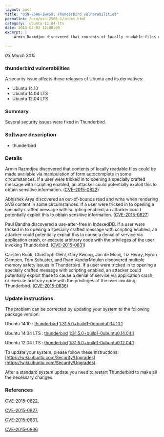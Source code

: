 ```yaml
---
layout: post
title: "USN-2506-1&#58; Thunderbird vulnerabilities"
permalink: /usn/usn-2506-1/index.html
category:  ubuntu-12.04-lts
date: 2015-03-03 12:00:00
excerpt: |
    Armin Razmdjou discovered that contents of locally readable files could be made available via manipulation of form autocomplete in some circumstances. If a user were tricked in to opening a specially crafted message with scripting enabled, an attacker could potentially exploit this to obtain sensitive information. ([CVE-2015-0822](http://people.ubuntu.com/~ubuntu-security/cve/CVE-2015-0822))
    
--- 
```

 
 

*03 March 2015*

### thunderbird vulnerabilities

A security issue affects these releases of Ubuntu and its derivatives:

* Ubuntu 14.10
* Ubuntu 14.04 LTS
* Ubuntu 12.04 LTS

### Summary

Several security issues were fixed in Thunderbird. 

### Software description

* thunderbird 

### Details

Armin Razmdjou discovered that contents of locally readable files could be made available via manipulation of form autocomplete in some circumstances. If a user were tricked in to opening a specially crafted message with scripting enabled, an attacker could potentially exploit this to obtain sensitive information. ([CVE-2015-0822](http://people.ubuntu.com/~ubuntu-security/cve/CVE-2015-0822))

Abhishek Arya discovered an out-of-bounds read and write when rendering SVG content in some circumstances. If a user were tricked in to opening a specially crafted message with scripting enabled, an attacker could potentially exploit this to obtain sensitive information. ([CVE-2015-0827](http://people.ubuntu.com/~ubuntu-security/cve/CVE-2015-0827))

Paul Bandha discovered a use-after-free in IndexedDB. If a user were tricked in to opening a specially crafted message with scripting enabled, an attacker could potentially exploit this to cause a denial of service via application crash, or execute arbitrary code with the privileges of the user invoking Thunderbird. ([CVE-2015-0831](http://people.ubuntu.com/~ubuntu-security/cve/CVE-2015-0831))

Carsten Book, Christoph Diehl, Gary Kwong, Jan de Mooij, Liz Henry, Byron Campen, Tom Schuster, and Ryan VanderMeulen discovered multiple memory safety issues in Thunderbird. If a user were tricked in to opening a specially crafted message with scripting enabled, an attacker could potentially exploit these to cause a denial of service via application crash, or execute arbitrary code with the privileges of the user invoking Thunderbird. ([CVE-2015-0836](http://people.ubuntu.com/~ubuntu-security/cve/CVE-2015-0836)) 

### Update instructions

The problem can be corrected by updating your system to the following package version:

Ubuntu 14.10
 : [thunderbird](https://launchpad.net/ubuntu/+source/thunderbird) <span> [1:31.5.0+build1-0ubuntu0.14.10.1](https://launchpad.net/ubuntu/+source/thunderbird/1:31.5.0+build1-0ubuntu0.14.10.1) </span> 

Ubuntu 14.04 LTS
 : [thunderbird](https://launchpad.net/ubuntu/+source/thunderbird) <span> [1:31.5.0+build1-0ubuntu0.14.04.1](https://launchpad.net/ubuntu/+source/thunderbird/1:31.5.0+build1-0ubuntu0.14.04.1) </span> 

Ubuntu 12.04 LTS
 : [thunderbird](https://launchpad.net/ubuntu/+source/thunderbird) <span> [1:31.5.0+build1-0ubuntu0.12.04.1](https://launchpad.net/ubuntu/+source/thunderbird/1:31.5.0+build1-0ubuntu0.12.04.1) </span> 

To update your system, please follow these instructions: [https://wiki.ubuntu.com/Security/Upgrades](https://wiki.ubuntu.com/Security/Upgrades).

After a standard system update you need to restart Thunderbird to make all the necessary changes. 

### References

 
 [CVE-2015-0822](http://people.ubuntu.com/~ubuntu-security/cve/CVE-2015-0822), 

 [CVE-2015-0827](http://people.ubuntu.com/~ubuntu-security/cve/CVE-2015-0827), 

 [CVE-2015-0831](http://people.ubuntu.com/~ubuntu-security/cve/CVE-2015-0831), 

 [CVE-2015-0836](http://people.ubuntu.com/~ubuntu-security/cve/CVE-2015-0836)
 

